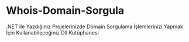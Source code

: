 # Whois-Domain-Sorgula
.NET ile Yazdığınız Projelerinizde Domain Sorgulama İşlemlerinizi Yapmak İçin Kullanabileceğiniz Dll Kütüphanesi
